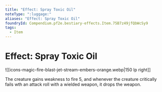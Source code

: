 ```yaml
---
title: "Effect: Spray Toxic Oil"
noteType: ":luggage:"
aliases: "Effect: Spray Toxic Oil"
foundryId: Compendium.pf2e.bestiary-effects.Item.75B7z49jfQbWcSy9
tags:
  - Item
---
```


# Effect: Spray Toxic Oil
![[icons-magic-fire-blast-jet-stream-embers-orange.webp|150 lp right]]

The creature gains weakness to fire 5, and whenever the creature critically fails wth an attack roll with a wielded weapon, it drops the weapon.

